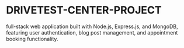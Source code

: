 # DRIVETEST-CENTER-PROJECT
 full-stack web application built with Node.js, Express.js, and MongoDB, featuring user authentication, blog post management, and appointment booking functionality.
